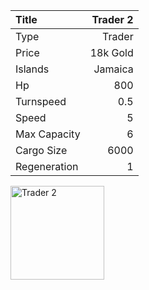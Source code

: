 |Title        | Trader 2
|:-|-:
|Type         | Trader               
|Price        | 18k Gold    
|Islands      | Jamaica
|Hp           | 800
|Turnspeed    | 0.5
|Speed        | 5
|Max Capacity | 6
|Cargo Size   | 6000
|Regeneration | 1

<img src="assets/img/trader.png" alt="Trader 2" width="150px" length="150px">

